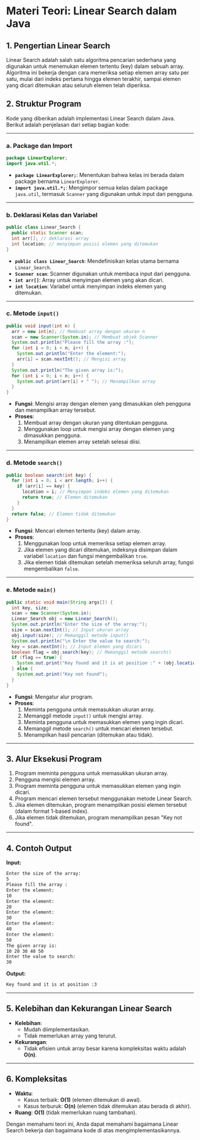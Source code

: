 # Materi Teori: Linear Search dalam Java

## **1. Pengertian Linear Search**

Linear Search adalah salah satu algoritma pencarian sederhana yang digunakan untuk menemukan elemen tertentu (key) dalam sebuah array. Algoritma ini bekerja dengan cara memeriksa setiap elemen array satu per satu, mulai dari indeks pertama hingga elemen terakhir, sampai elemen yang dicari ditemukan atau seluruh elemen telah diperiksa.

## **2. Struktur Program**

Kode yang diberikan adalah implementasi Linear Search dalam Java. Berikut adalah penjelasan dari setiap bagian kode:

---

### **a. Package dan Import**

```java
package LinearExplorer;
import java.util.*;
```

- **`package LinearExplorer;`**: Menentukan bahwa kelas ini berada dalam package bernama `LinearExplorer`.
- **`import java.util.*;`**: Mengimpor semua kelas dalam package `java.util`, termasuk `Scanner` yang digunakan untuk input dari pengguna.

---

### **b. Deklarasi Kelas dan Variabel**

```java
public class Linear_Search {
  public static Scanner scan;
  int arr[]; // deklarasi array
  int location; // menyimpan posisi elemen yang ditemukan
}
```

- **`public class Linear_Search`**: Mendefinisikan kelas utama bernama `Linear_Search`.
- **`Scanner scan`**: Scanner digunakan untuk membaca input dari pengguna.
- **`int arr[]`**: Array untuk menyimpan elemen yang akan dicari.
- **`int location`**: Variabel untuk menyimpan indeks elemen yang ditemukan.

---

### **c. Metode `input()`**

```java
public void input(int n) {
  arr = new int[n]; // Membuat array dengan ukuran n
  scan = new Scanner(System.in); // Membuat objek Scanner
  System.out.println("Please fill the array :");
  for (int i = 0; i < n; i++) {
    System.out.println("Enter the element:");
    arr[i] = scan.nextInt(); // Mengisi array
  }
  System.out.println("The given array is:");
  for (int i = 0; i < n; i++) {
    System.out.print(arr[i] + " "); // Menampilkan array
  }
}
```

- **Fungsi**: Mengisi array dengan elemen yang dimasukkan oleh pengguna dan menampilkan array tersebut.
- **Proses**:
  1. Membuat array dengan ukuran yang ditentukan pengguna.
  2. Menggunakan loop untuk mengisi array dengan elemen yang dimasukkan pengguna.
  3. Menampilkan elemen array setelah selesai diisi.

---

### **d. Metode `search()`**

```java
public boolean search(int key) {
  for (int i = 0; i < arr.length; i++) {
    if (arr[i] == key) {
      location = i; // Menyimpan indeks elemen yang ditemukan
      return true; // Elemen ditemukan
    }
  }
  return false; // Elemen tidak ditemukan
}
```

- **Fungsi**: Mencari elemen tertentu (key) dalam array.
- **Proses**:
  1. Menggunakan loop untuk memeriksa setiap elemen array.
  2. Jika elemen yang dicari ditemukan, indeksnya disimpan dalam variabel `location` dan fungsi mengembalikan `true`.
  3. Jika elemen tidak ditemukan setelah memeriksa seluruh array, fungsi mengembalikan `false`.

---

### **e. Metode `main()`**

```java
public static void main(String args[]) {
  int key, size;
  scan = new Scanner(System.in);
  Linear_Search obj = new Linear_Search();
  System.out.println("Enter the size of the array:");
  size = scan.nextInt(); // Input ukuran array
  obj.input(size); // Memanggil metode input()
  System.out.println("\n Enter the value to search:");
  key = scan.nextInt(); // Input elemen yang dicari
  boolean flag = obj.search(key); // Memanggil metode search()
  if (flag == true) {
    System.out.print("Key found and it is at position :" + (obj.location + 1));
  } else {
    System.out.print("Key not found");
  }
}
```

- **Fungsi**: Mengatur alur program.
- **Proses**:
  1. Meminta pengguna untuk memasukkan ukuran array.
  2. Memanggil metode `input()` untuk mengisi array.
  3. Meminta pengguna untuk memasukkan elemen yang ingin dicari.
  4. Memanggil metode `search()` untuk mencari elemen tersebut.
  5. Menampilkan hasil pencarian (ditemukan atau tidak).

---

## **3. Alur Eksekusi Program**

1. Program meminta pengguna untuk memasukkan ukuran array.
2. Pengguna mengisi elemen array.
3. Program meminta pengguna untuk memasukkan elemen yang ingin dicari.
4. Program mencari elemen tersebut menggunakan metode Linear Search.
5. Jika elemen ditemukan, program menampilkan posisi elemen tersebut (dalam format 1-based index).
6. Jika elemen tidak ditemukan, program menampilkan pesan "Key not found".

---

## **4. Contoh Output**

**Input:**

```bash
Enter the size of the array:
5
Please fill the array :
Enter the element:
10
Enter the element:
20
Enter the element:
30
Enter the element:
40
Enter the element:
50
The given array is:
10 20 30 40 50 
Enter the value to search:
30
```

**Output:**

```bash
Key found and it is at position :3
```

---

## **5. Kelebihan dan Kekurangan Linear Search**

- **Kelebihan**:
  - Mudah diimplementasikan.
  - Tidak memerlukan array yang terurut.
- **Kekurangan**:
  - Tidak efisien untuk array besar karena kompleksitas waktu adalah **O(n)**.

---

## **6. Kompleksitas**

- **Waktu**:
  - Kasus terbaik: **O(1)** (elemen ditemukan di awal).
  - Kasus terburuk: **O(n)** (elemen tidak ditemukan atau berada di akhir).
- **Ruang**: **O(1)** (tidak memerlukan ruang tambahan).

Dengan memahami teori ini, Anda dapat memahami bagaimana Linear Search bekerja dan bagaimana kode di atas mengimplementasikannya.
